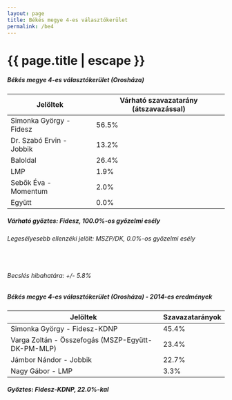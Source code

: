 ```yaml
---
layout: page
title: Békés megye 4-es választókerület
permalink: /be4
---
```


<h1 class="page-title">{{ page.title | escape }}</h1>

<div class="section">
    <div class="row">
          <div class="col s12">
		  <h5>Békés megye 4-es választókerület (Orosháza)</h5>
            <table class="responsive-table">
              <thead>
                <tr>
                    <th>Jelöltek</th>
                    <th>Várható szavazatarány (átszavazással)</th>
                </tr>
              </thead>
              <tbody>
             <tr>
                  <td>Simonka György - Fidesz</td>
				  <td id="id_fidesz">56.5%</td>
			</tr>
			<tr><td>Dr. Szabó Ervin - Jobbik</td><td id="id_jobbik">13.2%</td></tr>
<tr>
                  <td>Baloldal</td>
				  <td id="id_baloldal">26.4%</td>
			</tr>
			<tr>
                  <td>LMP</td>
				  <td id="lmp">1.9%</td>
			</tr>
			<tr>
				  <td>Sebők Éva - Momentum</td>
				  <td id="momentum">2.0%</td>
			</tr>
<tr>
<td>Együtt</td>
<td id="egyutt">0.0%</td>
</tr>                
              </tbody>
            </table>
			<h5>Várható győztes: <span id="gyoztes">Fidesz, </span><span id="esely">100.0%</span><span>-os győzelmi esély</span></h5>
			<h6>Legesélyesebb ellenzéki jelölt: <span id="masodik">MSZP/DK, </span><span id="esely2">0.0%</span><span>-os győzelmi esély</span></h6>
			<br/>
			<h6>Becslés hibahatára: +/- 5.8%</h6>
          </div>
    </div>
</div>

<div class="section">
    <div class="row">
          <div class="col s12">
		  <h5>Békés megye 4-es választókerület (Orosháza) - 2014-es eredmények</h5>
            <table class="responsive-table">
              <thead>
                <tr>
                    <th>Jelöltek</th>
                    <th>Szavazatarányok</th>
                </tr>
              </thead>
              <tbody>
             <tr>
                  <td>Simonka György - Fidesz-KDNP</td>
				  <td>45.4%</td>
			</tr>
			<tr>
			      <td>Varga Zoltán - Összefogás (MSZP-Együtt-DK-PM-MLP)</td>
				  <td>23.4%</td>
			</tr>
			<tr>
			      <td>Jámbor Nándor - Jobbik</td>
				  <td>22.7%</td>
			</tr>
			<tr>
				  <td>Nagy Gábor - LMP</td>
				  <td>3.3%</td>
			</tr>                
              </tbody>
            </table>
			<h5>Győztes: Fidesz-KDNP, 22.0%-kal</h5>
          </div>
    </div>
</div>
